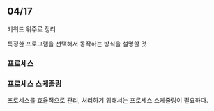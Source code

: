 ## 04/17

키워드 위주로 정리

특정한 프로그램을 선택해서 동작하는 방식을 설명할 것

### 프로세스


### 프로세스 스케줄링

프로세스를 효율적으로 관리, 처리하기 위해서는 프로세스 스케줄링이 필요하다.

